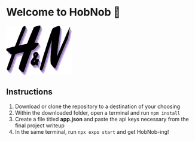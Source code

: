 # Welcome to HobNob 🥳

![HobNob](./assets/images/HobNobLogo.png)

## Instructions
1. Download or clone the repository to a destination of your choosing
2. Within the downloaded folder, open a terminal and run `npm install`
3. Create a file titled **app.json** and paste the api keys necessary from the final project writeup
4. In the same terminal, run `npx expo start` and get HobNob-ing!

